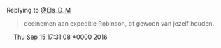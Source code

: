 Replying to [@Els\_D\_M](https://twitter.com/Els_D_M/status/776460355451154432)

> deelnemen aan expeditie Robinson, of gewoon van jezelf houden\.

<img src="../../media/tweet.ico" width="12" /> [Thu Sep 15 17:31:08 +0000 2016](https://twitter.com/DromerDenker/status/776473438911336448)